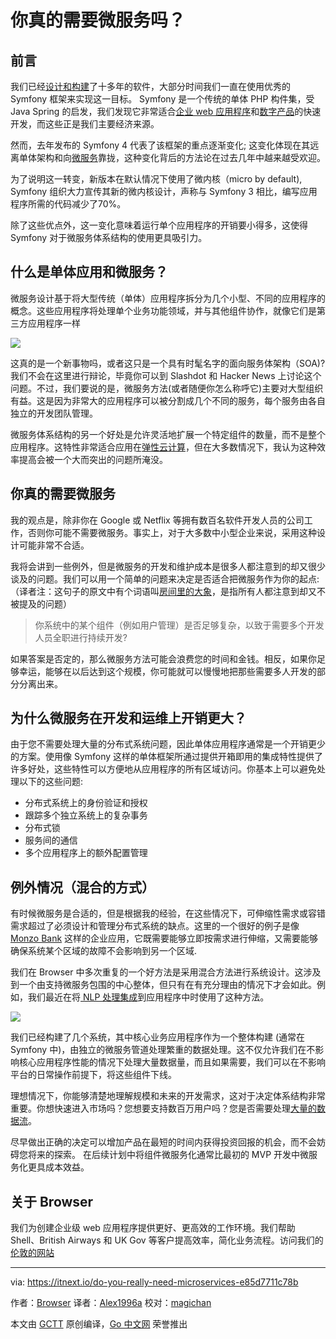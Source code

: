 # 你真的需要微服务吗？

## 前言
我们已经[设计和构建](https://www.browserlondon.com/services/design-development/)了十多年的软件，大部分时间我们一直在使用优秀的 Symfony 框架来实现这一目标。 Symfony 是一个传统的单体 PHP 构件集，受 Java Spring 的启发，我们发现它非常适合[企业 web 应用程序](https://www.browserlondon.com/case-study/insights/)和[数字产品](https://www.browserlondon.com/case-study/twine/)的快速开发，而这些正是我们主要经济来源。

然而，去年发布的 Symfony 4 代表了该框架的重点逐渐变化; 这变化体现在其远离单体架构和向[微服务](https://en.wikipedia.org/wiki/Microservices)靠拢，这种变化背后的方法论在过去几年中越来越受欢迎。

为了说明这一转变，新版本在默认情况下使用了微内核（micro by default), Symfony 组织大力宣传其新的微内核设计，声称与 Symfony 3 相比，编写应用程序所需的代码减少了70%。

除了这些优点外，这一变化意味着运行单个应用程序的开销要小得多，这使得 Symfony 对于微服务体系结构的使用更具吸引力。

## 什么是单体应用和微服务？

微服务设计基于将大型传统（单体）应用程序拆分为几个小型、不同的应用程序的概念。这些应用程序将处理单个业务功能领域，并与其他组件协作，就像它们是第三方应用程序一样

![](https://cdn-images-1.medium.com/max/1600/0*C87oUwGUqX4txRST.png)

这真的是一个新事物吗，或者这只是一个具有时髦名字的面向服务体架构（SOA)?我们不会在这里进行辩论，毕竟你可以到 Slashdot 和 Hacker News 上讨论这个问题。不过，我们要说的是，微服务方法(或者随便你怎么称呼它)主要对大型组织有益。这是因为非常大的应用程序可以被分割成几个不同的服务，每个服务由各自独立的开发团队管理。

微服务体系结构的另一个好处是允许灵活地扩展一个特定组件的数量，而不是整个应用程序。这特性非常适合应用在[弹性云计算](https://www.browserlondon.com/blog/2019/01/28/modernising-hosting-platform/#ECS-and-EC2)，但在大多数情况下，我认为这种效率提高会被一个大而突出的问题所淹没。

## 你真的需要微服务

我的观点是，除非你在 Google 或 Netflix 等拥有数百名软件开发人员的公司工作，否则你可能不需要微服务。事实上，对于大多数中小型企业来说，采用这种设计可能非常不合适。

我将会讲到一些例外，但是微服务的开发和维护成本是很多人都注意到的却又很少谈及的问题。我们可以用一个简单的问题来决定是否适合把微服务作为你的起点:
（译者注：这句子的原文中有个词语叫[房间里的大象](https://dictionary.cambridge.org/us/dictionary/english/an-elephant-in-the-room)，是指所有人都注意到却又不被提及的问题）

>你系统中的某个组件（例如用户管理）是否足够复杂，以致于需要多个开发人员全职进行持续开发?

如果答案是否定的，那么微服务方法可能会浪费您的时间和金钱。相反，如果你足够幸运，能够在以后达到这个规模，你可能就可以慢慢地把那些需要多人开发的部分分离出来。

## 为什么微服务在开发和运维上开销更大？

由于您不需要处理大量的分布式系统问题，因此单体应用程序通常是一个开销更少的方案。使用像 Symfony 这样的单体框架所通过提供开箱即用的集成特性提供了许多好处，这些特性可以方便地从应用程序的所有区域访问。你基本上可以避免处理以下的这些问题:

* 分布式系统上的身份验证和授权
* 跟踪多个独立系统上的复杂事务
* 分布式锁
* 服务间的通信
* 多个应用程序上的额外配置管理

## 例外情况（混合的方式）

有时候微服务是合适的，但是根据我的经验，在这些情况下，可伸缩性需求或容错需求超过了必须设计和管理分布式系统的缺点。这里的一个很好的例子是像 [Monzo Bank](https://monzo.com/blog/2016/09/19/building-a-modern-bank-backend) 这样的企业应用，它既需要能够立即按需求进行伸缩，又需要能够确保系统某个区域的故障不会影响到另一个区域.

我们在 Browser 中多次重复的一个好方法是采用混合方法进行系统设计。这涉及到一个由支持微服务包围的中心整体，但只有在有充分理由的情况下才会如此。例如，我们最近在将[ NLP 处理集成](https://www.browserlondon.com/blog/2019/04/08/textrazor-nlp-ai-save-client-money-time/)到应用程序中时使用了这种方法。

![](https://cdn-images-1.medium.com/max/1600/0*uSm9RVOksGNlvWHo.png)

我们已经构建了几个系统，其中核心业务应用程序作为一个整体构建 (通常在 Symfony 中)，由独立的微服务管道处理繁重的数据处理。这不仅允许我们在不影响核心应用程序性能的情况下处理大量数据量，而且如果需要，我们可以在不影响平台的日常操作前提下，将这些组件下线。

理想情况下，你能够清楚地理解规模和未来的开发需求，这对于决定体系结构非常重要。你想快速进入市场吗？您想要支持数百万用户吗？您是否需要处理[大量的数据流](https://www.browserlondon.com/blog/2017/07/13/divide-conquer-manage-multiple-data-streams/)。

尽早做出正确的决定可以增加产品在最短的时间内获得投资回报的机会，而不会妨碍您将来的探索。 在后续计划中将组件微服务化通常比最初的 MVP 开发中微服务化更具成本效益。

## 关于 Browser
我们为创建企业级 web 应用程序提供更好、更高效的工作环境。我们帮助 Shell、British Airways 和 UK Gov 等客户提高效率，简化业务流程。访问我们的[伦敦的网站](https://www.browserlondon.com/)

---

via: https://itnext.io/do-you-really-need-microservices-e85d7711c78b

作者：[Browser](https://itnext.io/@browserlondon)
译者：[Alex1996a](https://github.com/Alex1996a)
校对：[magichan](https://github.com/magichan)

本文由 [GCTT](https://github.com/studygolang/GCTT) 原创编译，[Go 中文网](https://studygolang.com/) 荣誉推出